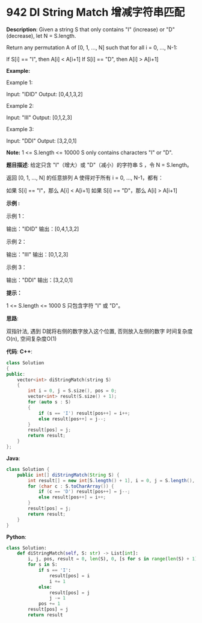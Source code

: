 # 942 DI String Match 增减字符串匹配

__Description__:
Given a string S that only contains "I" (increase) or "D" (decrease), let N = S.length.

Return any permutation A of [0, 1, ..., N] such that for all i = 0, ..., N-1:

If S[i] == "I", then A[i] < A[i+1]
If S[i] == "D", then A[i] > A[i+1]

__Example:__

Example 1:

Input: "IDID"
Output: [0,4,1,3,2]

Example 2:

Input: "III"
Output: [0,1,2,3]

Example 3:

Input: "DDI"
Output: [3,2,0,1]

__Note:__
1 <= S.length <= 10000
S only contains characters "I" or "D".

__题目描述__:
给定只含 "I"（增大）或 "D"（减小）的字符串 S ，令 N = S.length。

返回 [0, 1, ..., N] 的任意排列 A 使得对于所有 i = 0, ..., N-1，都有：

如果 S[i] == "I"，那么 A[i] < A[i+1]
如果 S[i] == "D"，那么 A[i] > A[i+1]

__示例 :__

示例 1：

输出："IDID"
输出：[0,4,1,3,2]

示例 2：

输出："III"
输出：[0,1,2,3]

示例 3：

输出："DDI"
输出：[3,2,0,1]

__提示：__

1 <= S.length <= 1000
S 只包含字符 "I" 或 "D"。

__思路__:

双指针法, 遇到 D就将右侧的数字放入这个位置, 否则放入左侧的数字
时间复杂度O(n), 空间复杂度O(1)

__代码__:
__C++__:

```C++
class Solution 
{
public:
    vector<int> diStringMatch(string S) 
    {
        int i = 0, j = S.size(), pos = 0;
        vector<int> result(S.size() + 1);
        for (auto s : S)
        {
            if (s == 'I') result[pos++] = i++;
            else result[pos++] = j--;
        }
        result[pos] = j;
        return result;
    }
};
```

__Java__:

```Java
class Solution {
    public int[] diStringMatch(String S) {
        int result[] = new int[S.length() + 1], i = 0, j = S.length(), pos = 0;
        for (char c : S.toCharArray()) {
            if (c == 'D') result[pos++] = j--;
            else result[pos++] = i++;
        }
        result[pos] = j;
        return result;
    }
}
```

__Python__:

```Python
class Solution:
    def diStringMatch(self, S: str) -> List[int]:
        i, j, pos, result = 0, len(S), 0, [s for s in range(len(S) + 1)]
        for s in S:
            if s == 'I':
                result[pos] = i
                i += 1
            else:
                result[pos] = j
                j -= 1
            pos += 1
        result[pos] = j
        return result
```
